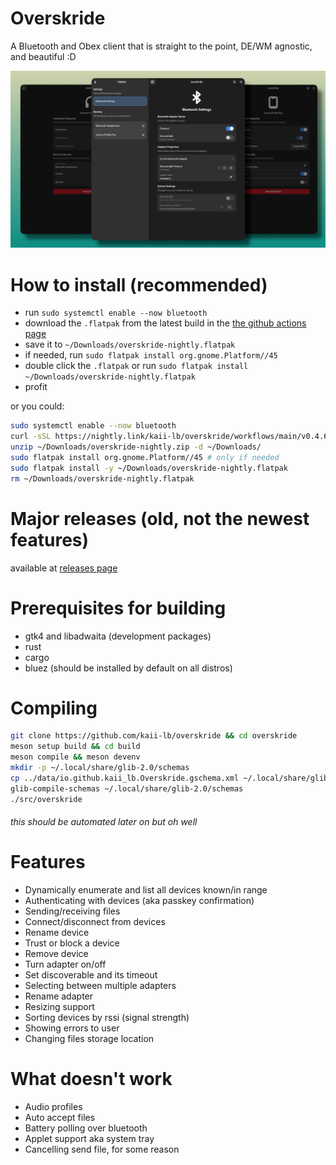# Overskride
A Bluetooth and Obex client that is straight to the point, DE/WM agnostic, and beautiful :D

![Screenshot](/assets/images/overskride.png)

# How to install (recommended)
- run `sudo systemctl enable --now bluetooth`
- download the `.flatpak` from the latest build in the [the github actions page](https://github.com/kaii-lb/overskride/actions/)
- save it to `~/Downloads/overskride-nightly.flatpak`
- if needed, run `sudo flatpak install org.gnome.Platform//45`
- double click the `.flatpak` or run `sudo flatpak install ~/Downloads/overskride-nightly.flatpak`
- profit

or you could: 

```bash
sudo systemctl enable --now bluetooth
curl -sSL https://nightly.link/kaii-lb/overskride/workflows/main/v0.4.6/overskride-nightly-x86_64.zip-o ~/Downloads/overskride-nightly.zip
unzip ~/Downloads/overskride-nightly.zip -d ~/Downloads/
sudo flatpak install org.gnome.Platform//45 # only if needed
sudo flatpak install -y ~/Downloads/overskride-nightly.flatpak
rm ~/Downloads/overskride-nightly.flatpak
```

# Major releases (old, not the newest features)
available at [releases page]( https://github.com/kaii-lb/overskride/releases/latest)

# Prerequisites for building
- gtk4 and libadwaita (development packages)
- rust
- cargo
- bluez (should be installed by default on all distros)

# Compiling
```bash
git clone https://github.com/kaii-lb/overskride && cd overskride
meson setup build && cd build
meson compile && meson devenv
mkdir -p ~/.local/share/glib-2.0/schemas
cp ../data/io.github.kaii_lb.Overskride.gschema.xml ~/.local/share/glib-2.0/schemas
glib-compile-schemas ~/.local/share/glib-2.0/schemas
./src/overskride
```

###### this should be automated later on but oh well

# Features
- Dynamically enumerate and list all devices known/in range 
- Authenticating with devices (aka passkey confirmation)
- Sending/receiving files
- Connect/disconnect from devices
- Rename device
- Trust or block a device
- Remove device
- Turn adapter on/off
- Set discoverable and its timeout
- Selecting between multiple adapters
- Rename adapter 
- Resizing support 
- Sorting devices by rssi (signal strength)
- Showing errors to user
- Changing files storage location

# What doesn't work
- Audio profiles
- Auto accept files
- Battery polling over bluetooth
- Applet support aka system tray
- Cancelling send file, for some reason

